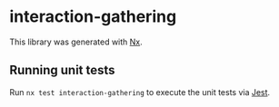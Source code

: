 # interaction-gathering

This library was generated with [Nx](https://nx.dev).

## Running unit tests

Run `nx test interaction-gathering` to execute the unit tests via [Jest](https://jestjs.io).
